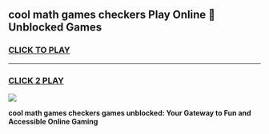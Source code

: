 
## cool math games checkers Play Online 👋 Unblocked Games
<h3>
<a href="https://news.freeplayer.one?title=cool_math_games_checkers&ref=17CMG">CLICK TO PLAY</a></h3>
<hr>

<h3>
<a href="https://news.freeplayer.one?title=cool_math_games_checkers&ref=17CMG">CLICK 2 PLAY</a>
  
</h3>

<a href="https://news.freeplayer.one?title=cool_math_games_checkers&ref=17CMG/"><img src="https://clearcache.store/games.png"></a>


**cool math games checkers games unblocked: Your Gateway to Fun and Accessible Online Gaming**
